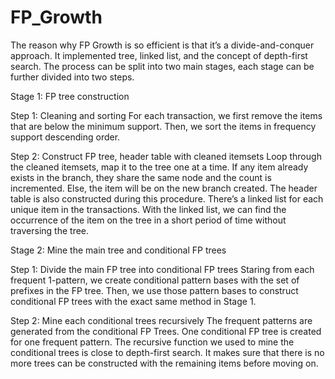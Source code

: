 # FP_Growth
The reason why FP Growth is so efficient is that it’s a divide-and-conquer approach. It implemented tree, linked list, and the concept of depth-first search. The process can be split into two main stages, each stage can be further divided into two steps.

Stage 1: FP tree construction

Step 1: Cleaning and sorting
For each transaction, we first remove the items that are below the minimum support. Then, we sort the items in frequency support descending order.

Step 2: Construct FP tree, header table with cleaned itemsets
Loop through the cleaned itemsets, map it to the tree one at a time. If any item already exists in the branch, they share the same node and the count is incremented. Else, the item will be on the new branch created.
The header table is also constructed during this procedure. There’s a linked list for each unique item in the transactions. With the linked list, we can find the occurrence of the item on the tree in a short period of time without traversing the tree.

Stage 2: Mine the main tree and conditional FP trees

Step 1: Divide the main FP tree into conditional FP trees
Staring from each frequent 1-pattern, we create conditional pattern bases with the set of prefixes in the FP tree. Then, we use those pattern bases to construct conditional FP trees with the exact same method in Stage 1.

Step 2: Mine each conditional trees recursively
The frequent patterns are generated from the conditional FP Trees. One conditional FP tree is created for one frequent pattern. The recursive function we used to mine the conditional trees is close to depth-first search. It makes sure that there is no more trees can be constructed with the remaining items before moving on.
